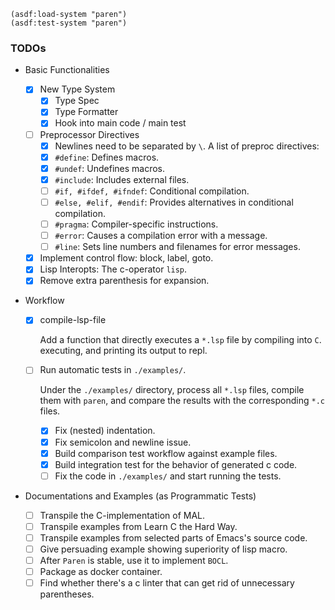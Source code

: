 ``` common-lisp
(asdf:load-system "paren")
(asdf:test-system "paren")
```

### TODOs

+ Basic Functionalities

  + [X] New Type System
    + [X] Type Spec
    + [X] Type Formatter
    + [X] Hook into main code / main test
  + [ ] Preprocessor Directives
    + [X] Newlines need to be separated by `\`.
    A list of preproc directives:
    + [X] `#define`: Defines macros.
    + [X] `#undef`: Undefines macros.
    + [X] `#include`: Includes external files.
    + [ ] `#if, #ifdef, #ifndef`: Conditional compilation.
    + [ ] `#else, #elif, #endif`: Provides alternatives in conditional compilation.
    + [ ] `#pragma`: Compiler-specific instructions.
    + [ ] `#error`: Causes a compilation error with a message.
    + [ ] `#line`: Sets line numbers and filenames for error messages.
        
  + [X] Implement control flow: block, label, goto.
  + [X] Lisp Interopts: The c-operator `lisp`.
  + [X] Remove extra parenthesis for expansion.

+ Workflow

  + [X] compile-lsp-file 
  
    Add a function that directly executes a `*.lsp` file by compiling into
    `C`. executing, and printing its output to repl.
    
  + [ ] Run automatic tests in `./examples/`.
  
    Under the `./examples/` directory, process all `*.lsp` files, compile them
    with `paren`, and compare the results with the corresponding `*.c` files.
    
    + [X] Fix (nested) indentation.
    + [X] Fix semicolon and newline issue.
    + [X] Build comparison test workflow against example files.
    + [X] Build integration test for the behavior of generated c code.
    + [ ] Fix the code in `./examples/` and start running the tests.

+ Documentations and Examples (as Programmatic Tests)

  + [ ] Transpile the C-implementation of MAL.
  + [ ] Transpile examples from Learn C the Hard Way.
  + [ ] Transpile examples from selected parts of Emacs's source code.
  + [ ] Give persuading example showing superiority of lisp macro.
  + [ ] After `Paren` is stable, use it to implement `BOCL`.
  + [ ] Package as docker container.
  + [ ] Find whether there's a c linter that can get rid of unnecessary parentheses.
